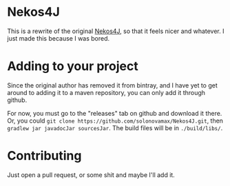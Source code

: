 # Nekos4J

This is a rewrite of the original [Nekos4J](https://github.com/Nekos-life/Nekos4J),
so that it feels nicer and whatever.
I just made this because I was bored.

# Adding to your project

Since the original author has removed it from bintray,
 and I have yet to get around to adding it to a maven repository,
 you can only add it through github.
 
 For now, you must go to the "releases" tab on github and download it there.
 Or, you could `git clone https://github.com/solonovamax/Nekos4J.git`,
 then `gradlew jar javadocJar sourcesJar`.
 The build files will be in `./build/libs/`.


# Contributing

Just open a pull request, or some shit and maybe I'll add it.